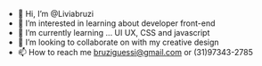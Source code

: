 - 👋 Hi, I’m @Liviabruzi
- 👀 I’m interested in learning about developer front-end 
- 🌱 I’m currently learning ... UI UX, CSS and javascript
- 💞️ I’m looking to collaborate on with my creative design
- 📫 How to reach me bruziguessi@gmail.com or (31)97343-2785

<!---
Liviabruzi/Liviabruzi is a ✨ special ✨ repository because its `README.md` (this file) appears on your GitHub profile.
You can click the Preview link to take a look at your changes.
--->
